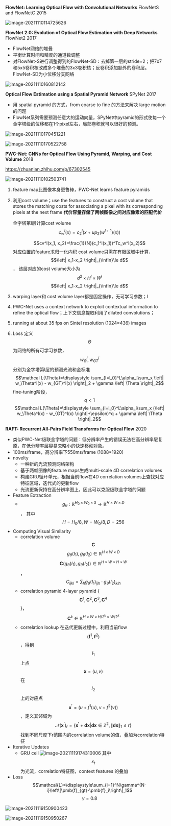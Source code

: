 **FlowNet: Learning Optical Flow with Convolutional Networks**  FlowNetS and FlowNetC 2015

![image-20211110114725626](1109_flowNet.assets/image-20211110114725626.png)

**FlowNet 2.0: Evolution of Optical Flow Estimation with Deep Networks**  FlowNet2 2017

* FlowNet网络的堆叠
* 平衡计算时间和精度的通道数调整
* 对FlowNet-S进行调整得到的FlowNet-SD：去掉第一层的stride=2；把7x7和5x5卷积核改成多个堆叠的3x3卷积核；反卷积添加额外的卷积层。FlowNet-SD为小位移分支网络

![image-20211110160812142](1109_flowNet.assets/image-20211110160812142.png)

 **Optical Flow Estimation using a Spatial Pyramid Network**  SPyNet 2017

* 用 spatial pyramid 的方式，from coarse to fine 的方法来解决 large motion的问题
* FlowNet系列需要预测任意大的运动向量，SPyNet中pyramid的形式使每一个金字塔级的位移都在1个pixel左右，局部卷积就可以很好的预测。

![image-20211110170451221](1109_flowNet.assets/image-20211110170451221.png)

![image-20211110170522758](1109_flowNet.assets/image-20211110170522758.png)



**PWC-Net: CNNs for Optical Flow Using Pyramid, Warping, and Cost Volume**  2018

https://zhuanlan.zhihu.com/p/67302545

![image-20211110102503741](1109_flowNet.assets/image-20211110102503741.png)

1. feature map比图像本身更鲁棒，PWC-Net learns feature pyramids  

2. 利用cost volume；use the features to construct a cost volume that stores the matching costs for associating a pixel with its corresponding pixels at the next frame **代价容量存储了两帧图像之间对应像素的匹配代价**

   金字塔第l层计算cost volume
   $$c_w^l(x)=c_2^l(x+up_2(w^{l+1})(x))$$

   $$cv^l(x_1, x_2)=\frac{1}{N}(c_1^l(x_1))^Tc_w^l(x_2)$$  对应位置的feature求归一化内积
   cost volume只需在有限区域中计算， $$\left| x_1-x_2 \right|_{\infin}\le d$$， 该层对应的cost volume大小为 $$d^2\times H^l \times W^l$$
   $$\left| x_1-x_2 \right|_{\infin}\le d$$

3. warping layer和 cost volume layer都是固定操作，无可学习参数；l

4. PWC-Net uses a context network to exploit contextual information to refine the optical flow；上下文信息提取利用了dilated convolutions；

5. running at about 35 fps on Sintel resolution (1024×436) images

6. Loss
   定义$$\Theta$$为网络的所有可学习参数，$$w_\Theta^l, w_{GT}^l$$分别为金字塔第l层的预测光流和金标准
   $$\mathcal L(\Theta)=\displaystyle \sum_{l=l_0}^L\alpha_l\sum_x \left| w_\Theta^l(x) - w_{GT}^l(x) \right|_2 + \gamma \left| \Theta \right|_2$$
   fine-tuning阶段，$$q\lt 1$$
   $$\mathcal L(\Theta)=\displaystyle \sum_{l=l_0}^L\alpha_l\sum_x (\left| w_\Theta^l(x) - w_{GT}^l(x) \right|+\epsilon)^q + \gamma \left| \Theta \right|_2$$



**RAFT: Recurrent All-Pairs Field Transforms for Optical Flow**  2020

* 类似PWC-Net级联金字塔的问题：低分辨率产生的错误无法在高分辨率层复原，在低分辨率层容易忽略小的快速移动对象。
* 100ms/frame，高分辨率下550ms/frame (1088*1920)
* novelty
  * 一种新的光流预测网络架构
  * 基于两帧图像的feature maps生成multi-scale 4D correlation volumes  
  * 构建GRU循环单元，根据当前flow在4D correlation volumes上查找对应特征区域，迭代式的更新flow
  * 光流更新保持在高分辨率图上，因此可以克服级联金字塔的问题
* Feature Extraction
  * $$g_\theta:\mathbb{R}^{H_0\times{W_0}\times{3}}\rightarrow{\mathbb{R}^{H\times{W}\times{D}}}$$， 其中$$H=H_0/8,W=W_0/8,D=256$$
* Computing Visual Similarity
  * correlation volume $$\pmb{C}$$
    $$g_\theta(I_1), g_\theta(I_2)\in{\mathbb{R}^{H\times{W}\times{D}}}$$
    $$\pmb{C}(g_\theta(I_1), g_\theta(I_2))\in{\mathbb{R}^{H\times{W}\times{H}\times{W}}}$$，  $$C_{ijkl}=\displaystyle\sum_hg_\theta(I_1)_{ijh}\cdot{g_\theta(I_2)_{klh}}$$
  * correlation pyramid
     4-layer pyramid  {$$\pmb{C}^1,\pmb{C}^2,\pmb{C}^3,\pmb{C}^4$$}，$$\pmb{C}^k\in{\mathbb{R}^{H\times{W}\times{H/2^k}\times{W/2^k}}}$$
  * correlation lookup
    在迭代更新过程中，利用当前flow $$(\pmb{f}^1,\pmb{f}^2)$$，得到$$I_1$$上点$$\pmb{x}=(u,v)$$在 $$I_2$$上的对应点$$\pmb{x^{'}}=(u+f^1(u),v+f^2(v))$$，定义其邻域为
    $$\mathcal{N}(\pmb{x^{'}})_r=\{\pmb{x^{'}}+\pmb{dx}|\pmb{dx}\in{\mathbb{Z}^2},\left\|\pmb{dx}\right\|_1\leq{r}\}$$
    找到不同尺度下r范围内的correlation volume的值，叠加为correlation特征
* Iterative Updates
  * GRU cell
    ![image-20211119174310006](1109_flowNet.assets/image-20211119174310006.png)
    其中 $$x_t$$为光流，correlation特征图，context features 的叠加
* Loss
  $$\mathcal{L}=\displaystyle\sum_{i=1}^N\gamma^{N-i}\left\|\pmb{f}_{gt}-\pmb{f}_i\right\|_1$$
  $$\gamma=0.8$$

![image-20211119150900423](1109_flowNet.assets/image-20211119150900423.png)

![image-20211119150950267](1109_flowNet.assets/image-20211119150950267.png)
